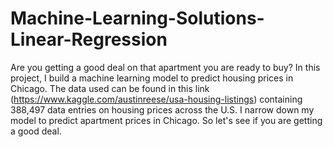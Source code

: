 # Machine-Learning-Solutions-Linear-Regression
Are you getting a good deal on that apartment you are ready to buy? In this project, I build a machine learning model to predict housing prices in Chicago. The data used can be found in this link (https://www.kaggle.com/austinreese/usa-housing-listings) containing 388,497 data entries on housing prices across the U.S. I narrow down my model to predict apartment prices in Chicago. So let's see if you are getting a good deal. 
